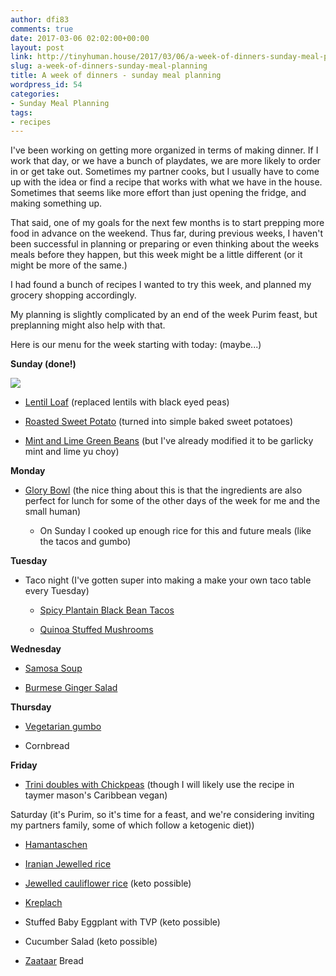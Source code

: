 ```yaml
---
author: dfi83
comments: true
date: 2017-03-06 02:02:00+00:00
layout: post
link: http://tinyhuman.house/2017/03/06/a-week-of-dinners-sunday-meal-planning/
slug: a-week-of-dinners-sunday-meal-planning
title: A week of dinners - sunday meal planning
wordpress_id: 54
categories:
- Sunday Meal Planning
tags:
- recipes
---
```


I've been working on getting more organized in terms of making dinner. If I work that day, or we have a bunch of playdates, we are more likely to order in or get take out. Sometimes my partner cooks, but I usually have to come up with the idea or find a recipe that works with what we have in the house. Sometimes that seems like more effort than just opening the fridge, and making something up.

That said, one of my goals for the next few months is to start prepping more food in advance on the weekend. Thus far, during previous weeks, I haven't been successful in planning or preparing or even thinking about the weeks meals before they happen, but this week might be a little different (or it might be more of the same.)

I had found a bunch of recipes I wanted to try this week, and planned my grocery shopping accordingly.

My planning is slightly complicated by an end of the week Purim feast, but preplanning might also help with that.

Here is our menu for the week starting with today: (maybe...)

**Sunday (done!)**

![](http://tinyhuman.house/wp-content/uploads/2017/03/black-eyed-pea-loaf-1024x768.jpg)



 	
  * [Lentil Loaf](http://www.myvegancookbook.com/recipes/recipe.php?id=16) (replaced lentils with black eyed peas)

 	
  * [Roasted Sweet Potato](http://www.theveganroad.com/recipes/roasted-sweet-potatoes-with-pumpkin-seeds/) (turned into simple baked sweet potatoes)

 	
  * [Mint and Lime Green Beans](http://www.marthastewart.com/852398/green-beans-lime-and-mint) (but I've already modified it to be garlicky mint and lime yu choy)


**Monday**



 	
  * [Glory Bowl](http://whitewatercooks.com/portfolio_page/glory-bowl/) (the nice thing about this is that the ingredients are also perfect for lunch for some of the other days of the week for me and the small human)

 	
    * On Sunday I cooked up enough rice for this and future meals (like the tacos and gumbo)





**Tuesday**



 	
  * Taco night (I've gotten super into making a make your own taco table every Tuesday)

 	
    * [Spicy Plantain Black Bean Tacos](http://minimalistbaker.com/spicy-plantain-black-bean-tacos/)

 	
    * [Quinoa Stuffed Mushrooms](http://cooknourishbliss.com/2016/08/01/mexican-quinoa-stuffed-portabella-mushrooms/)





**Wednesday**



 	
  * [Samosa Soup](http://yupitsvegan.com/2014/09/16/samosa-soup/)

 	
  * [Burmese Ginger Salad](http://mayabugs.com/blog/asian-recipes/burmese-ginger-salad/)


**Thursday**



 	
  * [Vegetarian gumbo](http://spicysouthernkitchen.com/vegetarian-gumbo/)

 	
  * Cornbread


**Friday**



 	
  * [Trini doubles with Chickpeas](http://www.food.com/recipe/trini-doubles-caribbean-fried-dough-and-chickpea-sandwiches-232226) (though I will likely use the recipe in taymer mason's Caribbean vegan)


Saturday (it's Purim, so it's time for a feast, and we're considering inviting my partners family, some of which follow a ketogenic diet))

 	
  * [Hamantaschen](http://www.haaretz.com/jewish/kosher-cuisine/.premium-1.579057)

 	
  * [Iranian Jewelled rice](http://www.thekitchn.com/recipe-iranian-jeweled-rice-recipes-from-the-kitchn-194680)

 	
  * [Jewelled cauliflower rice](http://littleferrarokitchen.com/2016/04/jeweled-cauliflower-rice-pomegranate-pistachios/) (keto possible)

 	
  * [Kreplach](http://www.jvs.org.uk/vegan-kreplach-for-purim/)

 	
  * Stuffed Baby Eggplant with TVP (keto possible)

 	
  * Cucumber Salad (keto possible)

 	
  * [Zaataar](http://www.kitchenofpalestine.com/zaatar-bread/) Bread


